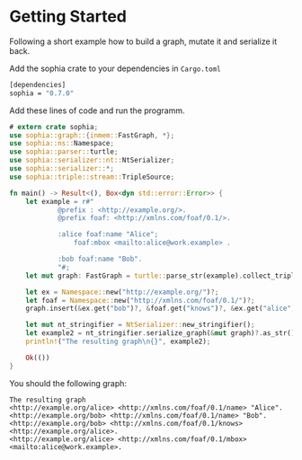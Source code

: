 # Getting Started

Following a short example how to build a graph, mutate it and serialize it back.


Add the sophia crate to your dependencies in `Cargo.toml`
```bash
[dependencies]
sophia = "0.7.0"
```


Add these lines of code and run the programm.
```rust
# extern crate sophia;
use sophia::graph::{inmem::FastGraph, *};
use sophia::ns::Namespace;
use sophia::parser::turtle;
use sophia::serializer::nt::NtSerializer;
use sophia::serializer::*;
use sophia::triple::stream::TripleSource;

fn main() -> Result<(), Box<dyn std::error::Error>> {
    let example = r#"
            @prefix : <http://example.org/>.
            @prefix foaf: <http://xmlns.com/foaf/0.1/>.

            :alice foaf:name "Alice";
                foaf:mbox <mailto:alice@work.example> .

            :bob foaf:name "Bob".
            "#;
    let mut graph: FastGraph = turtle::parse_str(example).collect_triples()?;

    let ex = Namespace::new("http://example.org/")?;
    let foaf = Namespace::new("http://xmlns.com/foaf/0.1/")?;
    graph.insert(&ex.get("bob")?, &foaf.get("knows")?, &ex.get("alice")?)?;

    let mut nt_stringifier = NtSerializer::new_stringifier();
    let example2 = nt_stringifier.serialize_graph(&mut graph)?.as_str();
    println!("The resulting graph\n{}", example2);

    Ok(())
}
```

You should the following graph:
```text
The resulting graph
<http://example.org/alice> <http://xmlns.com/foaf/0.1/name> "Alice".
<http://example.org/bob> <http://xmlns.com/foaf/0.1/name> "Bob".
<http://example.org/bob> <http://xmlns.com/foaf/0.1/knows> <http://example.org/alice>.
<http://example.org/alice> <http://xmlns.com/foaf/0.1/mbox> <mailto:alice@work.example>.
```